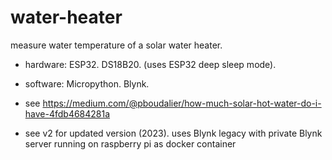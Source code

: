 # water-heater
measure water temperature of a solar water heater.

- hardware: ESP32. DS18B20. (uses ESP32 deep sleep mode). 
- software: Micropython. Blynk.


- see https://medium.com/@pboudalier/how-much-solar-hot-water-do-i-have-4fdb4684281a
- see v2 for updated version (2023). uses Blynk legacy with private Blynk server running on raspberry pi as docker container



